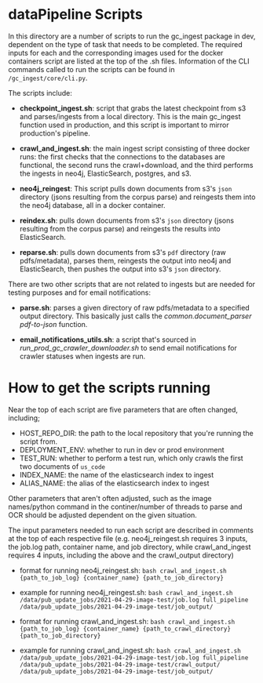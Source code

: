 # dataPipeline Scripts
In this directory are a number of scripts to run the gc_ingest package 
in dev, dependent on the type of task that needs to be completed. The
required inputs for each and the corresponding images used for the docker 
containers script are listed at the top of the .sh files. Information 
of the CLI commands called to run the scripts can be found in 
`/gc_ingest/core/cli.py`.

The scripts include:
* **checkpoint_ingest.sh**: script that grabs the latest checkpoint from 
  s3 and parses/ingests from a local directory. This is the main 
  gc_ingest function used in production, and this script is important 
  to mirror production's pipeline.
  

* **crawl_and_ingest.sh**: the main ingest script consisting of three docker runs: 
  the first checks that the connections to the databases are 
  functional, the second runs the crawl+download, and the third performs
  the ingests in neo4j, ElasticSearch, postgres, and s3.
  

* **neo4j_reingest**: This script pulls down documents from s3's `json` directory
  (jsons resulting from the corpus parse) and reingests them into 
  the neo4j database, all in a docker container.  
  

* **reindex.sh**: pulls down documents from s3's `json` directory
  (jsons resulting from the corpus parse) and reingests the results 
  into ElasticSearch.
  

* **reparse.sh**: pulls down documents from s3's `pdf` directory 
  (raw pdfs/metadata), parses them, reingests the output into neo4j and
  ElasticSearch, then pushes the output into s3's `json` directory.
  
There are two other scripts that are not related to ingests but are needed
for testing purposes and for email notifications:

* **parse.sh**: parses a given directory of raw pdfs/metadata to a specified
  output directory. This basically just calls the _common.document_parser pdf-to-json_ function.
  

* **email_notifications_utils.sh**: a script that's sourced in _run_prod_gc_crawler_downloader.sh_
  to send email notifications for crawler statuses when ingests are run.
  
# How to get the scripts running
Near the top of each script are five parameters that are often changed, including;
* HOST_REPO_DIR: the path to the local repository that you're running the script
  from. 
* DEPLOYMENT_ENV: whether to run in dev or prod environment
* TEST_RUN: whether to perform a test run, which only crawls the first
  two documents of `us_code`
* INDEX_NAME: the name of the elasticsearch index to ingest 
* ALIAS_NAME: the alias of the elasticsearch index to ingest

Other parameters that aren't often adjusted, such as the image names/python
command in the continer/number of threads to parse and OCR should be 
adjusted dependent on the given situation.

The input parameters needed to run each script are described in comments
at the top of each respective file (e.g. neo4j_reingest.sh requires 3 inputs,
the job.log path, container name, and job directory, while crawl_and_ingest requires
4 inputs, including the above and the crawl_output directory)

* format for running neo4j_reingest.sh: `bash crawl_and_ingest.sh {path_to_job_log} {container_name}
  {path_to_job_directory}`
  
* example for running neo4j_reingest.sh: `bash crawl_and_ingest.sh /data/pub_update_jobs/2021-04-29-image-test/job.log full_pipeline /data/pub_update_jobs/2021-04-29-image-test/job_output/`


* format for running crawl_and_ingest.sh: `bash crawl_and_ingest.sh {path_to_job_log} {container_name} {path_to_crawl_directory}
  {path_to_job_directory}`

* example for running crawl_and_ingest.sh: `bash crawl_and_ingest.sh /data/pub_update_jobs/2021-04-29-image-test/job.log full_pipeline /data/pub_update_jobs/2021-04-29-image-test/crawl_output/ /data/pub_update_jobs/2021-04-29-image-test/job_output/`

